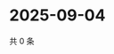 # 2025-09-04

共 0 条

<!-- BEGIN ZHIHUQUESTIONS -->
<!-- 最后更新时间 Thu Sep 04 2025 06:10:02 GMT+0800 (China Standard Time) -->

<!-- END ZHIHUQUESTIONS -->
